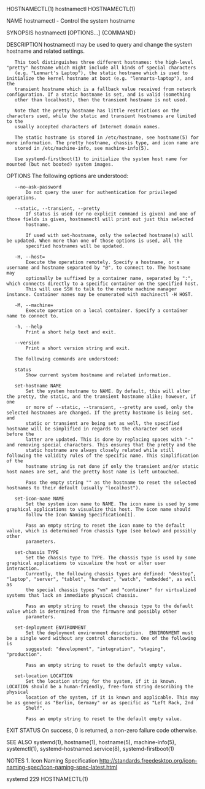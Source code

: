 HOSTNAMECTL(1)                                                      hostnamectl                                                     HOSTNAMECTL(1)

NAME
       hostnamectl - Control the system hostname

SYNOPSIS
       hostnamectl [OPTIONS...] {COMMAND}

DESCRIPTION
       hostnamectl may be used to query and change the system hostname and related settings.

       This tool distinguishes three different hostnames: the high-level "pretty" hostname which might include all kinds of special characters
       (e.g. "Lennart's Laptop"), the static hostname which is used to initialize the kernel hostname at boot (e.g. "lennarts-laptop"), and the
       transient hostname which is a fallback value received from network configuration. If a static hostname is set, and is valid (something
       other than localhost), then the transient hostname is not used.

       Note that the pretty hostname has little restrictions on the characters used, while the static and transient hostnames are limited to the
       usually accepted characters of Internet domain names.

       The static hostname is stored in /etc/hostname, see hostname(5) for more information. The pretty hostname, chassis type, and icon name are
       stored in /etc/machine-info, see machine-info(5).

       Use systemd-firstboot(1) to initialize the system host name for mounted (but not booted) system images.

OPTIONS
       The following options are understood:

       --no-ask-password
           Do not query the user for authentication for privileged operations.

       --static, --transient, --pretty
           If status is used (or no explicit command is given) and one of those fields is given, hostnamectl will print out just this selected
           hostname.

           If used with set-hostname, only the selected hostname(s) will be updated. When more than one of those options is used, all the
           specified hostnames will be updated.

       -H, --host=
           Execute the operation remotely. Specify a hostname, or a username and hostname separated by "@", to connect to. The hostname may
           optionally be suffixed by a container name, separated by ":", which connects directly to a specific container on the specified host.
           This will use SSH to talk to the remote machine manager instance. Container names may be enumerated with machinectl -H HOST.

       -M, --machine=
           Execute operation on a local container. Specify a container name to connect to.

       -h, --help
           Print a short help text and exit.

       --version
           Print a short version string and exit.

       The following commands are understood:

       status
           Show current system hostname and related information.

       set-hostname NAME
           Set the system hostname to NAME. By default, this will alter the pretty, the static, and the transient hostname alike; however, if one
           or more of --static, --transient, --pretty are used, only the selected hostnames are changed. If the pretty hostname is being set, and
           static or transient are being set as well, the specified hostname will be simplified in regards to the character set used before the
           latter are updated. This is done by replacing spaces with "-" and removing special characters. This ensures that the pretty and the
           static hostname are always closely related while still following the validity rules of the specific name. This simplification of the
           hostname string is not done if only the transient and/or static host names are set, and the pretty host name is left untouched.

           Pass the empty string "" as the hostname to reset the selected hostnames to their default (usually "localhost").

       set-icon-name NAME
           Set the system icon name to NAME. The icon name is used by some graphical applications to visualize this host. The icon name should
           follow the Icon Naming Specification[1].

           Pass an empty string to reset the icon name to the default value, which is determined from chassis type (see below) and possibly other
           parameters.

       set-chassis TYPE
           Set the chassis type to TYPE. The chassis type is used by some graphical applications to visualize the host or alter user interaction.
           Currently, the following chassis types are defined: "desktop", "laptop", "server", "tablet", "handset", "watch", "embedded", as well as
           the special chassis types "vm" and "container" for virtualized systems that lack an immediate physical chassis.

           Pass an empty string to reset the chassis type to the default value which is determined from the firmware and possibly other
           parameters.

       set-deployment ENVIRONMENT
           Set the deployment environment description.  ENVIRONMENT must be a single word without any control characters. One of the following is
           suggested: "development", "integration", "staging", "production".

           Pass an empty string to reset to the default empty value.

       set-location LOCATION
           Set the location string for the system, if it is known.  LOCATION should be a human-friendly, free-form string describing the physical
           location of the system, if it is known and applicable. This may be as generic as "Berlin, Germany" or as specific as "Left Rack, 2nd
           Shelf".

           Pass an empty string to reset to the default empty value.

EXIT STATUS
       On success, 0 is returned, a non-zero failure code otherwise.

SEE ALSO
       systemd(1), hostname(1), hostname(5), machine-info(5), systemctl(1), systemd-hostnamed.service(8), systemd-firstboot(1)

NOTES
        1. Icon Naming Specification
           http://standards.freedesktop.org/icon-naming-spec/icon-naming-spec-latest.html

systemd 229                                                                                                                         HOSTNAMECTL(1)
